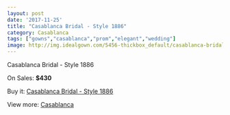 ```yaml
---
layout: post
date: '2017-11-25'
title: "Casablanca Bridal - Style 1886"
category: Casablanca
tags: ["gowns","casablanca","prom","elegant","wedding"]
image: http://img.idealgown.com/5456-thickbox_default/casablanca-bridal-style-1886.jpg
---
```

Casablanca Bridal - Style 1886

On Sales: **$430**
<a href="https://www.idealgown.com/en/casablanca/2401-casablanca-bridal-style-1886.html"><amp-img layout="responsive" width="600" height="600" src="//img.idealgown.com/5456-thickbox_default/casablanca-bridal-style-1886.jpg" alt="Casablanca Bridal - Style 1886 0" /></a>
<a href="https://www.idealgown.com/en/casablanca/2401-casablanca-bridal-style-1886.html"><amp-img layout="responsive" width="600" height="600" src="//img.idealgown.com/5455-thickbox_default/casablanca-bridal-style-1886.jpg" alt="Casablanca Bridal - Style 1886 1" /></a>

Buy it: [Casablanca Bridal - Style 1886](https://www.idealgown.com/en/casablanca/2401-casablanca-bridal-style-1886.html "Casablanca Bridal - Style 1886")

View more: [Casablanca](https://www.idealgown.com/en/31-casablanca "Casablanca")